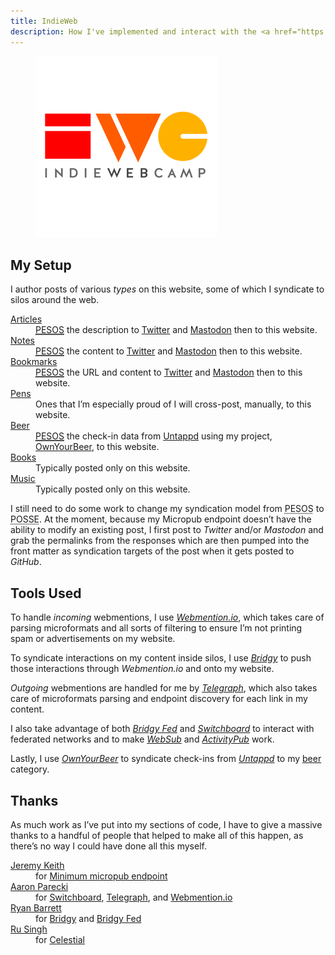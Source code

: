 ```yaml
---
title: IndieWeb
description: How I've implemented and interact with the <a href="https://indieweb.org">IndieWeb</a>.
---
```


<figure>
    <img src="/images/content/indiewebcamp.svg" alt="IndieWebCamp logo">
</figure>

## My Setup

I author posts of various *types* on this website, some of which I syndicate to silos around the web.

<dl>
    <dt><a href="/articles/">Articles</a></dt>
    <dd><a href="https://indieweb.org/PESOS" rel="external"><abbr title="Publish Elsewhere, Syndicate on Own Site">PESOS</abbr></a> the description to <a href="https://twitter.com/{{ author.twitter }}" rel="external">Twitter</a> and <a href="https://{{ author.mastodon.split('@') | last }}/users/{{ author.mastodon.split('@') | first }}" rel="external">Mastodon</a> then to this website.</dd>
    <dt><a href="/notes/">Notes</a></dt>
    <dd><a href="https://indieweb.org/PESOS" rel="external"><abbr title="Publish Elsewhere, Syndicate on Own Site">PESOS</abbr></a> the content to <a href="https://twitter.com/{{ author.twitter }}" rel="external">Twitter</a> and <a href="https://{{ author.mastodon.split('@') | last }}/users/{{ author.mastodon.split('@') | first }}" rel="external">Mastodon</a> then to this website.</dd>
    <dt><a href="/bookmarks/">Bookmarks</a></dt>
    <dd><a href="https://indieweb.org/PESOS" rel="external"><abbr title="Publish Elsewhere, Syndicate on Own Site">PESOS</abbr></a> the URL and content to <a href="https://twitter.com/{{ author.twitter }}" rel="external">Twitter</a> and <a href="https://{{ author.mastodon.split('@') | last }}/users/{{ author.mastodon.split('@') | first }}" rel="external">Mastodon</a> then to this website.</dd>
    <dt><a href="/code/">Pens</a></dt>
    <dd>Ones that I’m especially proud of I will cross-post, manually, to this website.</dd>
    <dt><a href="/beer/">Beer</a></dt>
    <dd><a href="https://indieweb.org/PESOS" rel="external"><abbr title="Publish Elsewhere, Syndicate on Own Site">PESOS</abbr></a> the check-in data from <a href="https://untappd.com" rel="external">Untappd</a> using my project, <a href="https://ownyour.beer" rel="external">OwnYourBeer</a>, to this website.</dd>
    <dt><a href="/books/">Books</a></dt>
    <dd>Typically posted only on this website.</dd>
    <dt><a href="/music/">Music</a></dt>
    <dd>Typically posted only on this website.</dd>
</dl>

I still need to do some work to change my syndication model from <abbr title="Publish Elsewhere, Syndicate on Own Site">PESOS</abbr> to <abbr title="Publish on Own Site, Syndicate Elsewhere">POSSE</abbr>. At the moment, because my Micropub endpoint doesn’t have the ability to modify an existing post, I first post to *Twitter* and/or *Mastodon* and grab the permalinks from the responses which are then pumped into the front matter as syndication targets of the post when it gets posted to *GitHub*.


## Tools Used

To handle *incoming* webmentions, I use *[Webmention.io](https://webmention.io)*, which takes care of parsing microformats and all sorts of filtering to ensure I’m not printing spam or advertisements on my website.

To syndicate interactions on my content inside silos, I use *[Bridgy](https://brid.gy)* to push those interactions through *Webmention.io* and onto my website.

*Outgoing* webmentions are handled for me by *[Telegraph](https://telegraph.p3k.io)*, which also takes care of microformats parsing and endpoint discovery for each link in my content.

I also take advantage of both *[Bridgy Fed](https://fed.brid.gy)* and *[Switchboard](https://switchboard.p3k.io)* to interact with federated networks and to make *[WebSub](https://indieweb.org/WebSub)* and *[ActivityPub](https://activitypub.rocks)* work.

Lastly, I use *[OwnYourBeer](https://ownyour.beer)* to syndicate check-ins from *[Untappd](https://untappd.com)* to my [beer](/beer) category</a>.


## Thanks

As much work as I’ve put into my sections of code, I have to give a massive thanks to a handful of people that helped to make all of this happen, as there’s no way I could have done all this myself.

<dl>
    <dt><a href="https://adactio.com" rel="external">Jeremy Keith</a></dt>
    <dd>for <a href="https://gist.github.com/adactio/8168e6b78da7b16a4644" rel="external">Minimum micropub endpoint</a></dd>
    <dt><a href="https://aaronparecki.com" rel="external">Aaron Parecki</a></dt>
    <dd>for <a href="https://switchboard.p3k.io" rel="external">Switchboard</a>, <a href="https://telegraph.p3k.io" rel="external">Telegraph</a>, and <a href="https://webmention.io" rel="external">Webmention.io</a></dd>
    <dt><a href="https://snarfed.org" rel="external">Ryan Barrett</a></dt>
    <dd>for <a href="https://brid.gy" rel="external">Bridgy</a> and <a href="https://fed.brid.gy" rel="external">Bridgy Fed</a></dd>
    <dt><a href="https://rusingh.com" rel="external">Ru Singh</a></dt>
    <dd>for <a href="https://gocelestial.herokuapp.com" rel="external">Celestial</a></dd>
</dl>

